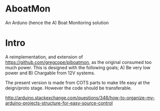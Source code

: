 AboatMon
========

An Arduno (hence the A) Boat Monitoring solution

Intro
=====

A reimplementation, and extension of https://github.com/gregcope/piboatmon, as the original consumed too much power.  This is designed with the following goals; A) Be very low power and B) Chargable from 12V systems.

The present version is made from COTS parts to make life easy at the deign/proto stage.  However the code should be transferable.





http://arduino.stackexchange.com/questions/348/how-to-organize-my-arduino-projects-structure-for-easy-source-control

